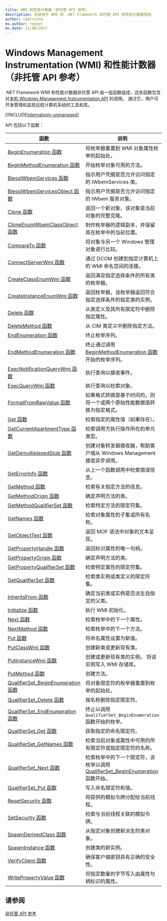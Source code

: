 ```yaml
---
title: WMI 和性能计数器（非托管 API 参考）
description: 总结用于 WMI 的 .NET Framework 非托管 API 和性能计数器信息。
author: rpetrusha
ms.author: ronpet
ms.date: 11/06/2017
---
```

# <a name="windows-management-instrumentation-wmi-and-performance-counters-unmanaged-api-reference"></a>Windows Management Instrumentation (WMI) 和性能计数器（非托管 API 参考）

.NET Framework WMI 和性能计数器非托管 API 由一组函数组成，这些函数包含对[本机 Windows Management Instrumentation API](/windows/desktop/WmiSdk/com-api-for-wmi) 的调用。 通过它，用户可开发管理和监视远程计算机系统的工具和库。

[!INCLUDE[internalonly-unmanaged](../../../../includes/internalonly-unmanaged.md)]
  
API 包括以下函数：

| 函数 | 说明 |
|---------|---------|
| [BeginEnumeration 函数](beginenumeration.md) | 将枚举器重置到 WMI 对象属性枚举的起始处。 |
| [BeginMethodEnumeration 函数](beginmethodenumeration.md) |  开始枚举对象可用的方法。 |
| [BlessIWbemServices 函数](blessiwbemservices.md) | 指示用户凭据是否允许访问指定的 IWbemServices 类。 |
| [BlessIWbemServicesObject 函数](blessiwbemservicesobject.md) | 指示用户凭据是否允许访问指定的 IWbem 服务对象。 |
| [Clone 函数](clone.md) | 返回一个新对象，该对象是当前对象的完整克隆。 |
| [CloneEnumWbemClassObject 函数](cloneenumwbemclassobject.md) | 制作枚举器的逻辑副本，并保留其在枚举中的当前位置。 |
| [CompareTo 函数](compareto.md) | 将对象与另一个 Windows 管理对象进行比较。 |
| [ConnectServerWmi 函数](connectserverwmi.md) | 通过 DCOM 创建到指定计算机上的 WMI 命名空间的连接。 |
| [CreateClassEnumWmi 函数](createclassenumwmi.md) | 返回满足指定选择条件的所有类的枚举器。 |
| [CreateInstanceEnumWmi 函数](createinstanceenumwmi.md) | 返回枚举器，该枚举器返回符合指定选择条件的指定类的实例。 |
| [Delete 函数](delete.md) | 从类定义及其所有限定符中删除指定属性。 |
| [DeleteMethod 函数](deletemethod.md) | 从 CIM 类定义中删除指定方法。 |
| [EndEnumeration 函数](endenumeration.md) | 终止枚举序列。 | 
| [EndMethodEnumeration 函数](endmethodenumeration.md) | 终止通过调用 [BeginMethodEnumeration 函数](beginmethodenumeration.md)开始的枚举序列。 |
| [ExecNotificationQueryWmi 函数](execnotificationquerywmi.md) | 执行查询以接收事件。 |
| [ExecQueryWmi 函数](execquerywmi.md) | 执行查询以检索对象。 |
| [FormatFromRawValue 函数](formatfromrawvalue.md) | 如果格式转换是基于时间的，则将一个或两个原始性能数据值转换为指定格式。 | 
| [Get 函数](get.md) | 检索指定的属性值（如果存在）。 |
| [GetCurrentApartmentType 函数](getcurrentapartmenttype.md) | 检索调用方执行操作所在的单元类型。 |
| [GetDemultiplexedStub 函数](getdemultiplexedstub.md) | 创建对象转发器接收器，帮助客户端从 Windows Management 接收异步调用。 |
| [GetErrorInfo 函数](geterrorinfo.md) | 从上一个函数调用中检索错误信息。 | 
| [GetMethod 函数](getmethod.md) | 检索有关指定方法的信息。 | 
| [GetMethodOrigin 函数](getmethodorigin.md) | 确定声明方法的类。 |
| [GetMethodQualifierSet 函数](getmethodqualifierset.md) | 检索特定方法的限定符集。 |
| [GetNames 函数](getnames.md) | 检索对象属性的子集或所有名称。 |
| [GetObjectText 函数](getobjecttext.md) | 返回 MOF 语法中对象的文本呈现。 | 
| [GetPropertyHandle 函数](getpropertyhandle.md) | 返回标识属性的唯一句柄。 |
| [GetPropertyOrigin 函数](getpropertyorigin.md) | 确定声明方法的类。 |
| [GetPropertyQualifierSet 函数](getpropertyqualifierset.md) | 检索特定属性的限定符集。  |
| [GetQualifierSet 函数](getqualifierset.md) | 检索类实例或类定义的限定符集。 |
| [InheritsFrom 函数](inheritsfrom.md) | 确定当前类或实例是否派生自指定的父类。 |
| [Initialize 函数](initialize.md) | 执行 WMI 初始化。 |
| [Next 函数](next.md) | 检索枚举中的下一个属性。 | 
| [NextMethod 函数](nextmethod.md) | 检索枚举中的下一个方法。 |
| [Put 函数](put.md) | 将命名属性设置为新值。 |
| [PutClassWmi 函数](putclasswmi.md) | 创建新类或更新现有类。 |
| [PutInstanceWmi 函数](putinstancewmi.md) | 创建或更新现有类的实例。 将该实例写入 WMI 存储库。 |
| [PutMethod 函数](putmethod.md) | 创建方法。 |
| [QualifierSet_BeginEnumeration 函数](qualifierset-beginenumeration.md) | 将对象限定符的枚举器重置到枚举的起始处。 |
| [QualifierSet_Delete 函数](qualifierset-delete.md) | 按名称删除指定限定符。  |
| [QualifierSet_EndEnumeration 函数](qualifierset-endenumeration.md) | 终止以调用 `QualifierSet_BeginEnumeration` 函数开始的枚举。 |
| [QualifierSet_Get 函数](qualifierset-get.md) | 获取指定的命名限定符。  |
| [QualifierSet_GetNames 函数](qualifierset-getnames.md) | 检索当前对象或属性中可用的所有限定符或指定限定符的名称。 |
| [QualifierSet_Next 函数](qualifierset-next.md) | 检索枚举中的下一个限定符，该枚举以调用 [QualifierSet_BeginEnumeration ](qualifierset-beginenumeration.md) 函数开始。 |
| [QualifierSet_Put 函数](qualifierset-put.md) | 写入命名限定符和值。 |
| [ResetSecurity 函数](resetsecurity.md) | 将提供的模拟令牌分配给当前线程。 |
| [SetSecurity 函数](setsecurity.md) | 检索与当前线程关联的模拟令牌。 |
| [SpawnDerivedClass 函数](spawnderivedclass.md) | 从指定对象创建新派生的类对象。 | 
| [SpawnInstance 函数](spawninstance.md) | 创建类的新实例。 |   
| [VerifyClient 函数](verifyclientkey.md) | 确保客户端密钥具有正确的安全性。 |
| [WritePropertyValue 函数](writepropertyvalue.md) | 将指定数量的字节写入由属性句柄标识的属性。 |

## <a name="see-also"></a>请参阅

[非托管 API 参考](../index.md) 
